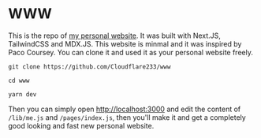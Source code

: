 # WWW

This is the repo of [my personal website](https://cf233.ga). It was built with Next.JS, TailwindCSS and MDX.JS. This website is minmal and it was inspired by Paco Coursey. You can clone it and used it as your personal website freely.

```
git clone https://github.com/Cloudflare233/www
```

``` 
cd www
```

```
yarn dev
```

Then you can simply open [http://localhost:3000](http://localhost:3000) and edit the content of `/lib/me.js` and `/pages/index.js`, then you'll make it and get a completely good looking and fast new personal website.

